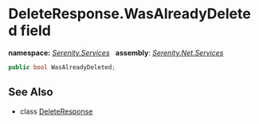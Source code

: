 # DeleteResponse.WasAlreadyDeleted field
**namespace:** *[Serenity.Services](../../README.md#serenity.services-namespace)*   **assembly**: *[Serenity.Net.Services](../../README.md)*

```csharp
public bool WasAlreadyDeleted;
```

## See Also

* class [DeleteResponse](../DeleteResponse.md)